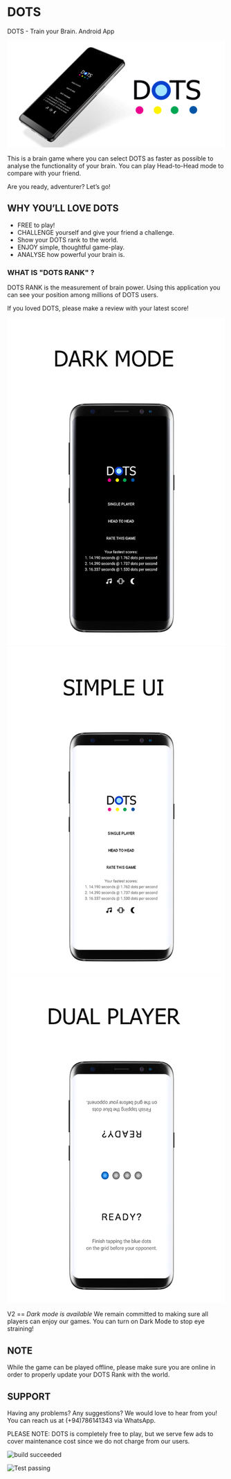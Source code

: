# DOTS
DOTS - Train your Brain. Android App
   
![aa](https://github.com/asirihewage/DOTS/blob/master/SCREENSHOTS/banner2.png)

This is a brain game where you can select DOTS as faster as possible to analyse the functionality of your brain. You can play Head-to-Head mode to compare with your friend.

Are you ready, adventurer? Let’s go!

##  WHY YOU’LL LOVE DOTS

-  FREE to play!
- CHALLENGE yourself and give your friend a challenge.
- Show your DOTS rank to the world.
- ENJOY simple, thoughtful game-play.
- ANALYSE how powerful your brain is.

###  WHAT IS "DOTS RANK" ?

DOTS RANK is the measurement of brain power. Using this application you can see your position among millions of DOTS users.

If you loved DOTS, please make a review with your latest score!

![aa](https://github.com/asirihewage/DOTS/blob/master/SCREENSHOTS/2.png)
![aa](https://github.com/asirihewage/DOTS/blob/master/SCREENSHOTS/3.png)
![aa](https://github.com/asirihewage/DOTS/blob/master/SCREENSHOTS/5.png)

V2  ==  *Dark mode is available*
We remain committed to making sure all players can enjoy our games. You can turn on Dark Mode to stop eye straining!

##  NOTE
While the game can be played offline, please make sure you are online in order to properly update your DOTS Rank with the world.

##  SUPPORT
Having any problems? Any suggestions? We would love to hear from you! You can reach us at (+94)786141343 via WhatsApp.

PLEASE NOTE: DOTS is completely free to play, but we serve few ads to cover maintenance cost since we do not charge from our users.

   ![build succeeded](https://img.shields.io/badge/build-succeeded-brightgreen.svg)


   ![Test passing](https://img.shields.io/badge/Tests-passing-brightgreen.svg)
